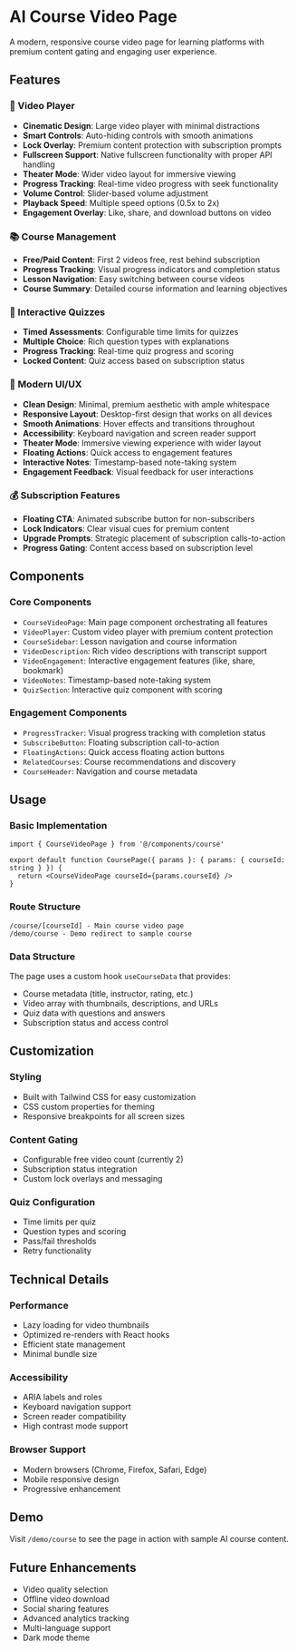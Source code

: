 # AI Course Video Page

A modern, responsive course video page for learning platforms with premium content gating and engaging user experience.

## Features

### 🎥 Video Player
- **Cinematic Design**: Large video player with minimal distractions
- **Smart Controls**: Auto-hiding controls with smooth animations
- **Lock Overlay**: Premium content protection with subscription prompts
- **Fullscreen Support**: Native fullscreen functionality with proper API handling
- **Theater Mode**: Wider video layout for immersive viewing
- **Progress Tracking**: Real-time video progress with seek functionality
- **Volume Control**: Slider-based volume adjustment
- **Playback Speed**: Multiple speed options (0.5x to 2x)
- **Engagement Overlay**: Like, share, and download buttons on video

### 📚 Course Management
- **Free/Paid Content**: First 2 videos free, rest behind subscription
- **Progress Tracking**: Visual progress indicators and completion status
- **Lesson Navigation**: Easy switching between course videos
- **Course Summary**: Detailed course information and learning objectives

### 🧠 Interactive Quizzes
- **Timed Assessments**: Configurable time limits for quizzes
- **Multiple Choice**: Rich question types with explanations
- **Progress Tracking**: Real-time quiz progress and scoring
- **Locked Content**: Quiz access based on subscription status

### 🎨 Modern UI/UX
- **Clean Design**: Minimal, premium aesthetic with ample whitespace
- **Responsive Layout**: Desktop-first design that works on all devices
- **Smooth Animations**: Hover effects and transitions throughout
- **Accessibility**: Keyboard navigation and screen reader support
- **Theater Mode**: Immersive viewing experience with wider layout
- **Floating Actions**: Quick access to engagement features
- **Interactive Notes**: Timestamp-based note-taking system
- **Engagement Feedback**: Visual feedback for user interactions

### 💰 Subscription Features
- **Floating CTA**: Animated subscribe button for non-subscribers
- **Lock Indicators**: Clear visual cues for premium content
- **Upgrade Prompts**: Strategic placement of subscription calls-to-action
- **Progress Gating**: Content access based on subscription level

## Components

### Core Components
- `CourseVideoPage`: Main page component orchestrating all features
- `VideoPlayer`: Custom video player with premium content protection
- `CourseSidebar`: Lesson navigation and course information
- `VideoDescription`: Rich video descriptions with transcript support
- `VideoEngagement`: Interactive engagement features (like, share, bookmark)
- `VideoNotes`: Timestamp-based note-taking system
- `QuizSection`: Interactive quiz component with scoring

### Engagement Components
- `ProgressTracker`: Visual progress tracking with completion status
- `SubscribeButton`: Floating subscription call-to-action
- `FloatingActions`: Quick access floating action buttons
- `RelatedCourses`: Course recommendations and discovery
- `CourseHeader`: Navigation and course metadata

## Usage

### Basic Implementation
```tsx
import { CourseVideoPage } from '@/components/course'

export default function CoursePage({ params }: { params: { courseId: string } }) {
  return <CourseVideoPage courseId={params.courseId} />
}
```

### Route Structure
```
/course/[courseId] - Main course video page
/demo/course - Demo redirect to sample course
```

### Data Structure
The page uses a custom hook `useCourseData` that provides:
- Course metadata (title, instructor, rating, etc.)
- Video array with thumbnails, descriptions, and URLs
- Quiz data with questions and answers
- Subscription status and access control

## Customization

### Styling
- Built with Tailwind CSS for easy customization
- CSS custom properties for theming
- Responsive breakpoints for all screen sizes

### Content Gating
- Configurable free video count (currently 2)
- Subscription status integration
- Custom lock overlays and messaging

### Quiz Configuration
- Time limits per quiz
- Question types and scoring
- Pass/fail thresholds
- Retry functionality

## Technical Details

### Performance
- Lazy loading for video thumbnails
- Optimized re-renders with React hooks
- Efficient state management
- Minimal bundle size

### Accessibility
- ARIA labels and roles
- Keyboard navigation support
- Screen reader compatibility
- High contrast mode support

### Browser Support
- Modern browsers (Chrome, Firefox, Safari, Edge)
- Mobile responsive design
- Progressive enhancement

## Demo

Visit `/demo/course` to see the page in action with sample AI course content.

## Future Enhancements

- Video quality selection
- Offline video download
- Social sharing features
- Advanced analytics tracking
- Multi-language support
- Dark mode theme